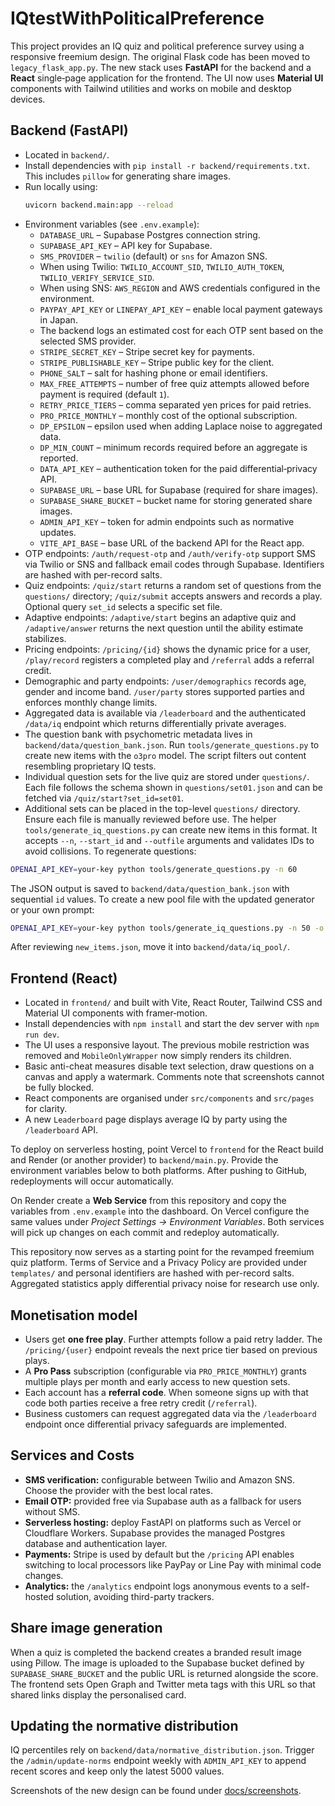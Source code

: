 # IQtestWithPoliticalPreference

This project provides an IQ quiz and political preference survey using a responsive freemium design. The original Flask code has been moved to `legacy_flask_app.py`. The new stack uses **FastAPI** for the backend and a **React** single‑page application for the frontend. The UI now uses **Material UI** components with Tailwind utilities and works on mobile and desktop devices.

## Backend (FastAPI)

- Located in `backend/`.
- Install dependencies with `pip install -r backend/requirements.txt`.
  This includes `pillow` for generating share images.
- Run locally using:
  ```bash
  uvicorn backend.main:app --reload
  ```
- Environment variables (see `.env.example`):
  - `DATABASE_URL` – Supabase Postgres connection string.
  - `SUPABASE_API_KEY` – API key for Supabase.
  - `SMS_PROVIDER` – `twilio` (default) or `sns` for Amazon SNS.
  - When using Twilio: `TWILIO_ACCOUNT_SID`, `TWILIO_AUTH_TOKEN`, `TWILIO_VERIFY_SERVICE_SID`.
  - When using SNS: `AWS_REGION` and AWS credentials configured in the environment.
  - `PAYPAY_API_KEY` or `LINEPAY_API_KEY` – enable local payment gateways in Japan.
  - The backend logs an estimated cost for each OTP sent based on the selected SMS provider.
  - `STRIPE_SECRET_KEY` – Stripe secret key for payments.
  - `STRIPE_PUBLISHABLE_KEY` – Stripe public key for the client.
  - `PHONE_SALT` – salt for hashing phone or email identifiers.
  - `MAX_FREE_ATTEMPTS` – number of free quiz attempts allowed before payment is required (default `1`).
  - `RETRY_PRICE_TIERS` – comma separated yen prices for paid retries.
  - `PRO_PRICE_MONTHLY` – monthly cost of the optional subscription.
  - `DP_EPSILON` – epsilon used when adding Laplace noise to aggregated data.
  - `DP_MIN_COUNT` – minimum records required before an aggregate is reported.
  - `DATA_API_KEY` – authentication token for the paid differential‑privacy API.
  - `SUPABASE_URL` – base URL for Supabase (required for share images).
  - `SUPABASE_SHARE_BUCKET` – bucket name for storing generated share images.
  - `ADMIN_API_KEY` – token for admin endpoints such as normative updates.
  - `VITE_API_BASE` – base URL of the backend API for the React app.
- OTP endpoints: `/auth/request-otp` and `/auth/verify-otp` support SMS via Twilio or SNS and fallback email codes through Supabase. Identifiers are hashed with per-record salts.
- Quiz endpoints: `/quiz/start` returns a random set of questions from the `questions/` directory; `/quiz/submit` accepts answers and records a play. Optional query `set_id` selects a specific set file.
- Adaptive endpoints: `/adaptive/start` begins an adaptive quiz and `/adaptive/answer` returns the next question until the ability estimate stabilizes.
- Pricing endpoints: `/pricing/{id}` shows the dynamic price for a user, `/play/record` registers a completed play and `/referral` adds a referral credit.
- Demographic and party endpoints: `/user/demographics` records age, gender and income band. `/user/party` stores supported parties and enforces monthly change limits.
- Aggregated data is available via `/leaderboard` and the authenticated `/data/iq` endpoint which returns differentially private averages.
- The question bank with psychometric metadata lives in `backend/data/question_bank.json`. Run `tools/generate_questions.py` to create new items with the `o3pro` model. The script filters out content resembling proprietary IQ tests.
 - Individual question sets for the live quiz are stored under `questions/`. Each file follows the schema shown in `questions/set01.json` and can be fetched via `/quiz/start?set_id=set01`.
  - Additional sets can be placed in the top-level `questions/` directory. Ensure each file is
    manually reviewed before use. The helper `tools/generate_iq_questions.py` can
    create new items in this format. It accepts `--n`, `--start_id` and
    `--outfile` arguments and validates IDs to avoid collisions.
  To regenerate questions:
  ```bash
  OPENAI_API_KEY=your-key python tools/generate_questions.py -n 60
  ```
  The JSON output is saved to `backend/data/question_bank.json` with sequential `id` values.
  To create a new pool file with the updated generator or your own prompt:
  ```bash
  OPENAI_API_KEY=your-key python tools/generate_iq_questions.py -n 50 -o new_items.json
  ```
  After reviewing `new_items.json`, move it into `backend/data/iq_pool/`.

## Frontend (React)

 - Located in `frontend/` and built with Vite, React Router, Tailwind CSS and Material UI components with framer‑motion.
- Install dependencies with `npm install` and start the dev server with `npm run dev`.
- The UI uses a responsive layout. The previous mobile restriction was removed and
  `MobileOnlyWrapper` now simply renders its children.
- Basic anti-cheat measures disable text selection, draw questions on a canvas
  and apply a watermark. Comments note that screenshots cannot be fully blocked.
- React components are organised under `src/components` and `src/pages` for clarity.
- A new `Leaderboard` page displays average IQ by party using the `/leaderboard` API.

To deploy on serverless hosting, point Vercel to `frontend` for the React build
and Render (or another provider) to `backend/main.py`. Provide the environment
variables below to both platforms. After pushing to GitHub, redeployments will
occur automatically.

On Render create a **Web Service** from this repository and copy the variables
from `.env.example` into the dashboard. On Vercel configure the same values
under *Project Settings → Environment Variables*. Both services will pick up
changes on each commit and redeploy automatically.

This repository now serves as a starting point for the revamped freemium quiz platform. Terms of Service and a Privacy Policy are provided under `templates/` and personal identifiers are hashed with per-record salts. Aggregated statistics apply differential privacy noise for research use only.

## Monetisation model

- Users get **one free play**. Further attempts follow a paid retry ladder. The
  `/pricing/{user}` endpoint reveals the next price tier based on previous
  plays.
- A **Pro Pass** subscription (configurable via `PRO_PRICE_MONTHLY`) grants
  multiple plays per month and early access to new question sets.
- Each account has a **referral code**. When someone signs up with that code
  both parties receive a free retry credit (`/referral`).
- Business customers can request aggregated data via the `/leaderboard`
  endpoint once differential privacy safeguards are implemented.

## Services and Costs

- **SMS verification:** configurable between Twilio and Amazon SNS. Choose the provider with the best local rates.
- **Email OTP:** provided free via Supabase auth as a fallback for users without SMS.
- **Serverless hosting:** deploy FastAPI on platforms such as Vercel or Cloudflare Workers. Supabase provides the managed Postgres database and authentication layer.
- **Payments:** Stripe is used by default but the `/pricing` API enables switching to local processors like PayPay or Line Pay with minimal code changes.
- **Analytics:** the `/analytics` endpoint logs anonymous events to a self-hosted solution, avoiding third-party trackers.

## Share image generation

When a quiz is completed the backend creates a branded result image using Pillow. The image is uploaded to the Supabase bucket defined by `SUPABASE_SHARE_BUCKET` and the public URL is returned alongside the score. The frontend sets Open Graph and Twitter meta tags with this URL so that shared links display the personalised card.

## Updating the normative distribution

IQ percentiles rely on `backend/data/normative_distribution.json`. Trigger the `/admin/update-norms` endpoint weekly with `ADMIN_API_KEY` to append recent scores and keep only the latest 5000 values.

Screenshots of the new design can be found under [docs/screenshots](docs/screenshots/).
